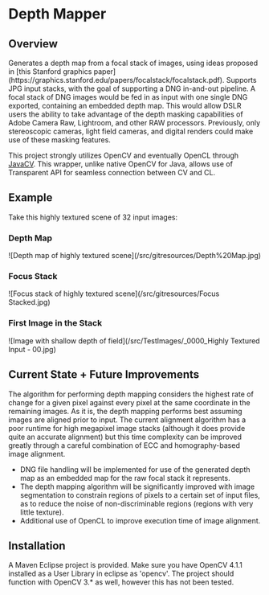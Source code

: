 <h1>Depth Mapper</h1>

<h2> Overview </h2>
Generates a depth map from a focal stack of images, using ideas proposed in [this Stanford graphics paper](https://graphics.stanford.edu/papers/focalstack/focalstack.pdf). Supports JPG input stacks, with the goal of supporting a DNG in-and-out pipeline. A focal stack of DNG images would be fed in as input with one single DNG exported, containing an embedded depth map. This would allow DSLR users the ability to take advantage of the depth masking capabilities of Adobe Camera Raw, Lightroom, and other RAW processors. Previously, only stereoscopic cameras, light field cameras, and digital renders could make use of these masking features.

This project strongly utilizes OpenCV and eventually OpenCL through [JavaCV](https://github.com/bytedeco/javacv). This wrapper, unlike native OpenCV for Java, allows use of Transparent API for seamless connection between CV and CL.

<h2>Example</h2>
Take this highly textured scene of 32 input images:

<h3>Depth Map</h3>
![Depth map of highly textured scene](/src/gitresources/Depth%20Map.jpg)

<h3>Focus Stack</h3>
![Focus stack of highly textured scene](/src/gitresources/Focus Stacked.jpg)

<h3>First Image in the Stack</h3>
![Image with shallow depth of field](/src/TestImages/_0000_Highly Textured Input - 00.jpg)

<h2>Current State + Future Improvements</h2>
The algorithm for performing depth mapping considers the highest rate of change for a given pixel against every pixel at the same coordinate in the remaining images. As it is, the depth mapping performs best assuming images are aligned prior to input. The current alignment algorithm has a poor runtime for high megapixel image stacks (although it does provide quite an accurate alignment) but this time complexity can be improved greatly through a careful combination of ECC and homography-based image alignment. 

- DNG file handling will be implemented for use of the generated depth map as an embedded map for the raw focal stack it represents.
- The depth mapping algorithm will be significantly improved with image segmentation to constrain regions of pixels to a certain set of input files, as to reduce the noise of non-discriminable regions (regions with very little texture).
- Additional use of OpenCL to improve execution time of image alignment.

<h2>Installation</h2>

A Maven Eclipse project is provided. Make sure you have OpenCV 4.1.1 installed as a User Library in eclipse as 'opencv'. The project should function with OpenCV 3.* as well, however this has not been tested.
